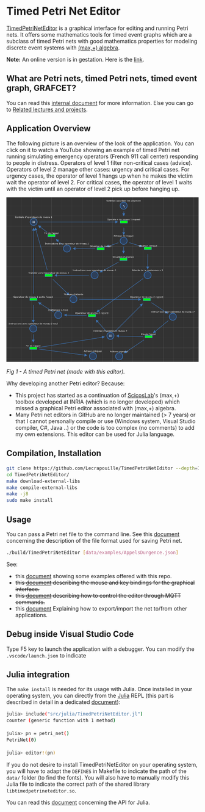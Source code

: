 # Timed Petri Net Editor

[TimedPetriNetEditor](https://github.com/Lecrapouille/TimedPetriNetEditor) is a
graphical interface for editing and running Petri nets. It offers some mathematics
tools for timed event graphs which are a subclass of timed Petri nets with good
mathematics properties for modeling discrete event systems with [(max,+)
algebra](https://jpquadrat.github.io/).

**Note:** An online version is in gestation.
Here is the [link](https://lecrapouille.github.io/TimedPetriNetEditor/TimedPetriNetEditor.html).

## What are Petri nets, timed Petri nets, timed event graph, GRAFCET?

You can read this [internal document](doc/petri.md) for more information. Else
you can go to [Related lectures and projects](doc/biblio.md).

## Application Overview

The following picture is an overview of the look of the application. You can
click on it to watch a YouTube showing an example of timed Petri net running
simulating emergency operators (French 911 call center) responding to people in
distress. Operators of level 1 filter non-critical cases (advice). Operators of
level 2 manage other cases: urgency and critical cases. For urgency cases, the
operator of level 1 hangs up when he makes the victim wait the operator of
level 2. For critical cases, the operator of level 1 waits with the victim until
an operator of level 2 pick up before hanging up.

[![TimedPetri](doc/pics/911.png)](https://youtu.be/hOhunzgFpcA)

*Fig 1 - A timed Petri net (made with this editor).*

Why developing another Petri editor? Because:
- This project has started as a continuation of [ScicosLab](http://www.scicoslab.org/)'s
  (max,+) toolbox developed at INRIA (which is no longer developed) which missed
  a graphical Petri editor associated with (max,+) algebra.
- Many Petri net editors in GitHub are no longer maintained (> 7 years) or that
  I cannot personally compile or use (Windows system, Visual Studio compiler,
  C#, Java ..) or the code is too complex (no comments) to add my own extensions. This
  editor can be used for Julia language.

## Compilation, Installation

```sh
git clone https://github.com/Lecrapouille/TimedPetriNetEditor --depth=1 --recursive
cd TimedPetriNetEditor/
make download-external-libs
make compile-external-libs
make -j8
sudo make install
```

## Usage

You can pass a Petri net file to the command line. See this [document](doc/save.md)
concerning the description of the file format used for saving Petri net.

```sh
./build/TimedPetriNetEditor [data/examples/AppelsDurgence.json]
```

See:
- this [document](data/examples/README.md) showing some examples offered with this repo.
- ~~this [document](doc/gui.md) describing the mouse and key bindings for the graphical interface.~~
- ~~this [document](doc/mqtt.md) describing how to control the editor through MQTT commands.~~
- this [document](doc/export.md) Explaining how to export/import the net to/from other applications.

## Debug inside Visual Studio Code

Type F5 key to launch the application with a debugger.
You can modify the `.vscode/launch.json` to indicate 

## Julia integration

The `make install` is needed for its usage with Julia. Once installed in your operating system, you can directly from
the [Julia](https://github.com/JuliaLang/julia) REPL (this part
is described in detail in a dedicated [document](julia.md)):

```sh
julia> include("src/julia/TimedPetriNetEditor.jl")
counter (generic function with 1 method)

julia> pn = petri_net()
PetriNet(0)

julia> editor!(pn)
```

If you do not desire to install TimedPetriNetEditor on your operating system,
you will have to adapt the `DEFINES` in Makefile to indicate the path of the
`data/` folder (to find the fonts). You will also have to manually modify this
Julia file to indicate the correct path of the shared library
`libtimedpetrineteditor.so`.

You can read this [document](doc/julia.md) concerning the API for Julia.

